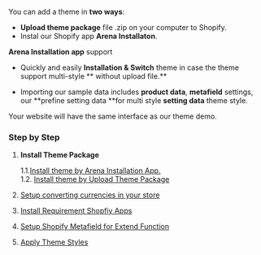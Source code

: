 You can add a theme in **two ways**:

* **Upload theme package** file .zip on your computer to Shopify.
* Instal our Shopify app **Arena Installaton**.

**Arena Installation app** support

* Quickly and easily **Installation & Switch** theme in case the theme support multi-style ** without upload file.**

* Importing our sample data includes **product data**, **metafield** settings, our **prefine setting data **for multi style **setting data** theme style.

Your website will have the same interface as our theme demo.

### Step by Step

1. **Install Theme Package**

   1.1.[Install theme by Arena Installation App.](/summary/theme-installation/arena-installation-application.md)  
   1.2. [Install theme by Upload Theme Package](/summary/theme-installation/manual-upload-theme.md)

2. [Setup converting currencies in your store](/summary/currency.md)
3. [Install Requirement Shopfiy Apps](/app.md)
4. [Setup Shopify Metafield for Extend Function](/shopify-metafield.md) 
5. [Apply Theme Styles](/change-theme-styles.md)




